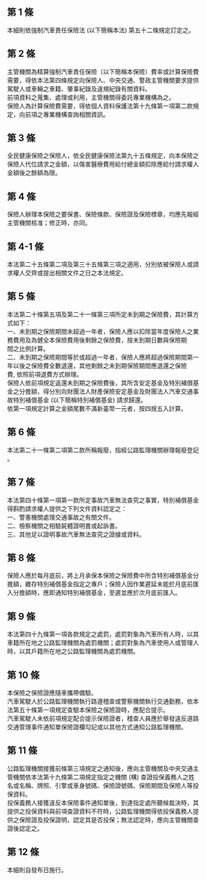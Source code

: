 第 1 條
-------
本細則依強制汽車責任保險法 (以下簡稱本法) 第五十二條規定訂定之。

第 2 條
-------
主管機關為精算強制汽車責任保險（以下簡稱本保險）費率或計算保險費  
需要，得依本法第四條規定向保險人、中央交通、警政主管機關要求提供  
駕駛人或車輛之車籍、肇事紀錄及違規紀錄有關資料。  
前項資料之蒐集、處理或利用，主管機關得委託專業機構為之。  
保險人為計算保險費需要，得依個人資料保護法第十九條第一項第二款規  
定，向前項之專業機構查詢相關資訊。

第 3 條
-------
全民健康保險之保險人，依全民健康保險法第九十五條規定，向本保險之  
保險人代位請求之金額，以傷害醫療費用給付總金額扣除應給付請求權人  
金額後之餘額為限。

第 4 條
-------
保險人辦理本保險之要保書、保險條款、保險證及保險標章，均應先報經  
主管機關核准；修正時，亦同。

第 4-1 條
---------
本法第二十五條第二項及第三十五條第三項之適用，分別依被保險人或請  
求權人交齊或提出相關文件之日之本法規定。

第 5 條
-------
本法第二十條第五項及第二十一條第三項所定未到期之保險費，其計算方  
式如下：  
一、未到期之保險期間未超過一年者，保險人應以扣除當年度保險人之業  
    務費用及為健全本保險費用後剩餘之保險費，按未到期日數與保險期  
    間之比例計算。  
二、未到期之保險期間等於或超過一年者，保險人應將超過保險期間第一  
    年以後之保險費全數退還，其他剩餘之未到期保險期間應退還之保險  
    費, 依照前項退費方式辦理。  
保險人依前項規定返還未到期之保險費後，其所含安定基金及特別補償基  
金之分擔額，得分別向財團法人財產保險安定基金及財團法人汽車交通事  
故特別補償基金 (以下簡稱特別補償基金) 請求歸還。  
依第一項規定計算之金額尾數不滿新臺幣一元者，按四捨五入計算。

第 6 條
-------
本法第二十一條第二項第二款所稱報廢，指經公路監理機關辦理報廢登記  
。

第 7 條
-------
本法第四十條第一項第一款所定事故汽車無法查究之事實，特別補償基金  
得斟酌請求權人提供之下列文件資料認定之：  
一、警憲機關處理交通事故之有關文件。  
二、檢察機關之相驗屍體證明書或起訴書。  
三、其他足以證明事故汽車無法查究之證據或資料。

第 8 條
-------
保險人應於每月底前，將上月承保本保險之保險費中所含特別補償基金分  
擔額，繳存特別補償基金指定之專戶；保險人因作業遲延未能於月底前匯  
入分擔額時，應即通知特別補償基金，至遲並應於次月底前匯入。

第 9 條
-------
本法第四十九條第一項各款規定之處罰，處罰對象為汽車所有人時，以其  
車籍所在地之公路監理機關為處罰機關；處罰對象為汽車使用人或管理人  
時，以其戶籍所在地之公路監理機關為處罰機關。

第 10 條
--------
本保險之保險證應隨車攜帶備驗。  
汽車駕駛人於公路監理機關執行路邊稽查或警察機關執行交通勤務，依本  
法第五十條第一項規定查驗本保險之保險證時，應配合提示。  
汽車駕駛人未依前項規定配合提示保險證者，稽查人員應於舉發違反道路  
交通管理事件通知單保險證欄勾記或以其他方式通知公路監理機關。

第 11 條
--------
公路監理機關接獲前條第三項規定之通知後，應向主管機關及中央交通主  
管機關依本法第十九條第二項規定指定之機關 (構) 查證投保義務人之姓  
名或名稱、牌照、引擎或車身號碼、保險證號碼、保險期間及保險人等投  
保資料。  
投保義務人接獲違反本保險事件通知單後，到達指定處所聽候裁決時，其  
提供之投保資料與前項查證資料不符時，公路監理機關得依投保義務人提  
供之保險證及投保證明，認定其是否投保；無法認定時，應向主管機關查  
證後認定之。

第 12 條
--------
本細則自發布日施行。

